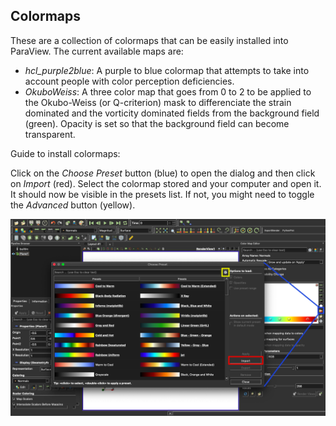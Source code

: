 ## Colormaps

These are a collection of colormaps that can be easily installed into ParaView. The current available maps are:

* _hcl_purple2blue_: A purple to blue colormap that attempts to take into account people with color perception deficiencies.
* _OkuboWeiss_: A three color map that goes from 0 to 2 to be applied to the Okubo-Weiss (or Q-criterion) mask to differenciate the strain dominated and the vorticity dominated fields from the background field (green). Opacity is set so that the background field can become transparent.

Guide to install colormaps:

Click on the _Choose Preset_ button (blue) to open the dialog and then click on _Import_ (red). Select the colormap stored and your computer and open it. It should now be visible in the presets list. If not, you might need to toggle the _Advanced_ button (yellow).

<img src="https://github.com/inogs/OGSParaviewSuite/blob/master/Colormaps/doc/1.png" alt="" width="800"/>